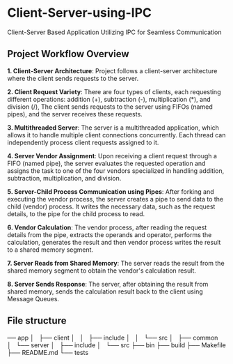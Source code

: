 # Client-Server-using-IPC
Client-Server Based Application Utilizing IPC for Seamless Communication

## Project Workflow Overview
**1. Client-Server Architecture**: Project follows a client-server architecture where the client sends requests to the server.

**2. Client Request Variety**: There are four types of clients, each requesting different operations: addition (+), subtraction (-), multiplication (*), and division (/), The client sends requests to the server using FIFOs (named pipes), and the server receives these requests.

**3. Multithreaded Server**: The server is a multithreaded application, which allows it to handle multiple client connections concurrently. Each thread can independently process client requests assigned to it.

**4. Server Vendor Assignment**: Upon receiving a client request through a FIFO (named pipe), the server evaluates the requested operation and assigns the task to one of the four vendors specialized in handling addition, subtraction, multiplication, and division.

**5. Server-Child Process Communication using Pipes**: After forking and executing the vendor process, the server creates a pipe to send data to the child (vendor) process. It writes the necessary data, such as the request details, to the pipe for the child process to read.

**6. Vendor Calculation**: The vendor process, after reading the request details from the pipe, extracts the operands and operator, performs the calculation, generates the result and then vendor process writes the result to a shared memory segment.

**7. Server Reads from Shared Memory**: The server reads the result from the shared memory segment to obtain the vendor's calculation result.

**8. Server Sends Response**: The server, after obtaining the result from shared memory, sends the calculation result back to the client using Message Queues.

## File structure
── app
│   ├── client
│   │   ├── include
│   │   └── src
│   ├── common
│   └── server
│       ├── include
│       └── src
├── bin
├── build
├── Makefile
├── README.md
└── tests